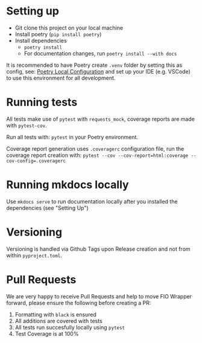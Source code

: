 # Setting up

- Git clone this project on your local machine
- Install poetry (`pip install poetry`)
- Install dependencies
  - `poetry install`
  - For documentation changes, run `poetry install --with docs`

It is recommended to have Poetry create `.venv` folder by setting this as config, see: [Poetry Local Configuration](https://python-poetry.org/docs/configuration/#local-configuration) and set up your IDE (e.g. VSCode) to use this environment for all development.

# Running tests

All tests make use of `pytest` with `requests_mock`, coverage reports are made with `pytest-cov`.

Run all tests with: `pytest` in your Poetry environment.

Coverage report generation uses `.coveragerc` configuration file, run the coverage report creation with: `pytest --cov --cov-report=html:coverage --cov-config=.coveragerc`

# Running mkdocs locally

Use `mkdocs serve` to run documentation locally after you installed the dependencies (see "Setting Up")

# Versioning

Versioning is handled via Github Tags upon Release creation and not from within `pyproject.toml`.


# Pull Requests

We are very happy to receive Pull Requests and help to move FIO Wrapper forward, please ensure the following before creating a PR:

1. Formatting with `black` is ensured
2. All additions are covered with tests
3. All tests run succesfully locally using `pytest`
4. Test Coverage is at 100%
